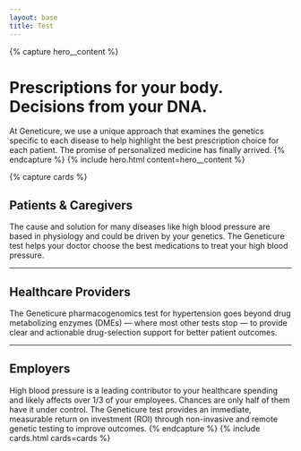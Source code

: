 ```yaml
---
layout: base
title: Test
---
```


{% capture hero__content %}
# Prescriptions for your body.<br />Decisions from your DNA.

At Geneticure, we use a unique approach that examines the genetics specific to each disease to help highlight the best prescription choice for each patient. The promise of personalized medicine has finally arrived.
{% endcapture %}
{% include hero.html content=hero__content %}

{% capture cards %}
## Patients & Caregivers

The cause and solution for many diseases like high blood pressure are based in physiology and could be driven by your genetics. The Geneticure test helps your doctor choose the best medications to treat your high blood pressure.

---

## Healthcare Providers

The Geneticure pharmacogenomics test for hypertension goes beyond drug metabolizing enzymes (DMEs) — where most other tests stop — to provide clear and actionable drug-selection support for better patient outcomes.

---

## Employers

High blood pressure is a leading contributor to your healthcare spending and likely affects over 1/3 of your employees. Chances are only half of them have it under control. The Geneticure test provides an immediate, measurable return on investment (ROI) through non-invasive and remote genetic testing to improve outcomes.
{% endcapture %}
{% include cards.html cards=cards %}
